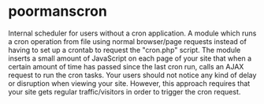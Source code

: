 poormanscron
============

Internal scheduler for users without a cron application.
A module which runs a cron operation from file using normal browser/page requests instead of having to set up a crontab to request the "cron.php" script. The module inserts a small amount of JavaScript on each page of your site that when a certain amount of time has passed since the last cron run, calls an AJAX request to run the cron tasks. Your users should not notice any kind of delay or disruption when viewing your site. However, this approach requires that your site gets regular traffic/visitors in order to trigger the cron request.
